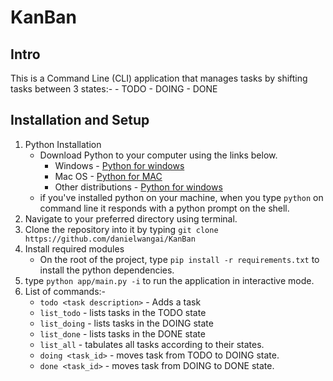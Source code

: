 # KanBan

## Intro

This is a Command Line (CLI) application that manages tasks by shifting tasks between 3 states:-
	- TODO
	- DOING
	- DONE

## Installation and Setup

1. Python Installation
	- Download Python to your computer using the links below.
	    * Windows - [Python for windows](https://www.python.org/downloads/windows/)
	    * Mac OS - [Python for MAC](https://www.python.org/downloads/mac-osx/)
	    * Other distributions - [Python for windows](https://www.python.org/downloads/)
	- if you've installed python on your machine, when you type ```python``` on command line it responds with a python prompt on the shell.
2. Navigate to your preferred directory using terminal.
3. Clone the repository into it by typing ```git clone https://github.com/danielwangai/KanBan```
4. Install required modules
	- On the root of the project, type ```pip install -r requirements.txt``` to install the python dependencies.
5. type ```python app/main.py -i``` to run the application in interactive mode.
6. List of commands:-
	- ```todo <task description>``` - Adds a task
	- ```list_todo``` - lists tasks in the TODO state
	- ```list_doing``` - lists tasks in the DOING state
	- ```list_done``` - lists tasks in the DONE state
	- ```list_all``` - tabulates all tasks according to their states.
	-  ```doing <task_id>``` - moves task from TODO to DOING state.
	-  ```done <task_id>``` - moves task from DOING to DONE state.
